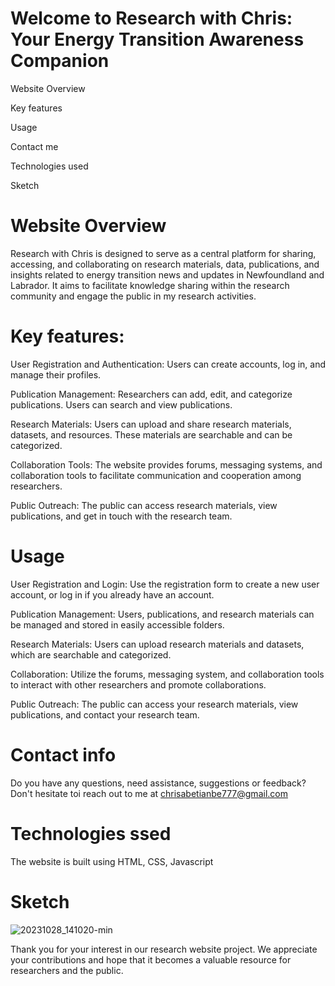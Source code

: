 # Welcome to Research with Chris: Your Energy Transition Awareness Companion
Website Overview

Key features

Usage

Contact me

Technologies used

Sketch

# Website Overview
Research with Chris is designed to serve as a central platform for sharing, accessing, and collaborating on research materials, data, publications, and insights related to energy transition news and updates in Newfoundland and Labrador. It aims to facilitate knowledge sharing within the research community and engage the public in my research activities.

# Key features:
User Registration and Authentication: Users can create accounts, log in, and manage their profiles.

Publication Management: Researchers can add, edit, and categorize publications. Users can search and view publications.

Research Materials: Users can upload and share research materials, datasets, and resources. These materials are searchable and can be categorized.

Collaboration Tools: The website provides forums, messaging systems, and collaboration tools to facilitate communication and cooperation among researchers.

Public Outreach: The public can access research materials, view publications, and get in touch with the research team.

# Usage
User Registration and Login: Use the registration form to create a new user account, or log in if you already have an account.

Publication Management: Users, publications, and research materials can be managed and stored in easily accessible folders.

Research Materials: Users can upload research materials and datasets, which are searchable and categorized.

Collaboration: Utilize the forums, messaging system, and collaboration tools to interact with other researchers and promote collaborations.

Public Outreach: The public can access your research materials, view publications, and contact your research team.

# Contact info
Do you have any questions, need assistance, suggestions or feedback? Don't hesitate toi reach out to me at chrisabetianbe777@gmail.com

# Technologies ssed 
The website is built using HTML, CSS, Javascript

# Sketch
![20231028_141020-min](https://github.com/Zionchildren/My-First-Web-Project/assets/149249245/bb112d20-0e4e-4eee-9100-3a62f0ae92d4)


Thank you for your interest in our research website project. We appreciate your contributions and hope that it becomes a valuable resource for researchers and the public.
